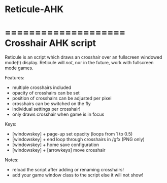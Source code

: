 # Reticule-AHK
====================
Crosshair AHK script
====================

Reticule is an script which draws an crosshair over an fullscreen windowed mode(!) display. 
Reticule will _not_, nor in the future, work with fullscreen mode games.

Features:
- multiple crosshairs included
- opacity of crosshairs can be set
- position of crosshairs can be adjusted per pixel
- crosshairs can be switched on the fly
- individual settings per crosshair!
- only draws crosshair when game is in focus

Keys:
- [windowskey] + page-up      set opacity (loops from 1 to 0.5)
- [windowskey] + end          loop through crosshairs in /gfx (PNG only)
- [windowskey] + home         save configuration
- [windowskey] + [arrowkeys]  move crosshair


Notes:
- reload the script after adding or renaming crosshairs!
- add your game window class to the script else it will not show!


